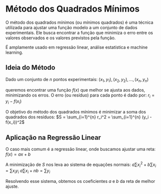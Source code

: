 # Método dos Quadrados Mínimos

O método dos quadrados mínimos (ou mínimos quadrados) é uma técnica utilizada para ajustar uma função modelo a um conjunto de dados experimentais. Ele busca encontrar a função que minimiza o erro entre os valores observados e os valores previstos pela função.

É amplamente usado em regressão linear, análise estatística e machine learning.

## Ideia do Método

Dado um conjunto de $n$ pontos experimentais:
$(x_1, y_1), (x_2, y_2), \ldots, (x_n, y_n)$

queremos encontrar uma função $f(x)$ que melhor se ajusta aos dados, minimizando os erros. O erro (ou resíduo) para cada ponto é dado por:
$r_i = y_i - f(x_i)$

O objetivo do método dos quadrados mínimos é minimizar a soma dos quadrados dos resíduos:
$S = \sum_{i=1}^{n} r_i^2 = \sum_{i=1}^{n} (y_i - f(x_i))^2$

## Aplicação na Regressão Linear

O caso mais comum é a regressão linear, onde buscamos ajustar uma reta:
$f(x) = ax + b$

A minimização de $S$ nos leva ao sistema de equações normais:
$a \sum x_i^2 + b \sum x_i = \sum x_i y_i$
$a \sum x_i + nb = \sum y_i$

Resolvendo esse sistema, obtemos os coeficientes $a$ e $b$ da reta de melhor ajuste.
